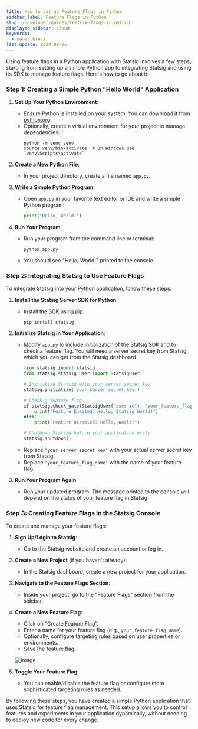 ```yaml
---
title: How to set up Feature Flags in Python
sidebar_label: Feature Flags in Python
slug: /developer-guides/feature-flags-in-python
displayed_sidebar: cloud
keywords:
  - owner:brock
last_update: 2024-09-25
---
```


Using feature flags in a Python application with Statsig involves a few steps, starting from setting up a simple Python app to integrating Statsig and using its SDK to manage feature flags. Here's how to go about it:

### Step 1: Creating a Simple Python "Hello World" Application

1. **Set Up Your Python Environment**:
   - Ensure Python is installed on your system. You can download it from [python.org](https://www.python.org/downloads/).
   - Optionally, create a virtual environment for your project to manage dependencies:
     ```
     python -m venv venv
     source venv/bin/activate  # On Windows use `venv\Scripts\activate`
     ```

2. **Create a New Python File**:
   - In your project directory, create a file named `app.py`.

3. **Write a Simple Python Program**:
   - Open `app.py` in your favorite text editor or IDE and write a simple Python program:
     ```python
     print("Hello, World!")
     ```

4. **Run Your Program**:
   - Run your program from the command line or terminal:
     ```
     python app.py
     ```
   - You should see "Hello, World!" printed to the console.

### Step 2: Integrating Statsig to Use Feature Flags

To integrate Statsig into your Python application, follow these steps:

1. **Install the Statsig Server SDK for Python**:
   - Install the SDK using pip:
     ```
     pip install statsig
     ```

2. **Initialize Statsig in Your Application**:
   - Modify `app.py` to include initialization of the Statsig SDK and to check a feature flag. You will need a server secret key from Statsig, which you can get from the Statsig dashboard.
     ```python
     from statsig import statsig
     from statsig.statsig_user import StatsigUser

     # Initialize Statsig with your server secret key
     statsig.initialize('your_server_secret_key')

     # Check a feature flag
     if statsig.check_gate(StatsigUser("user-id"), 'your_feature_flag_name'):
         print("Feature Enabled: Hello, Statsig World!")
     else:
         print("Feature Disabled: Hello, World!")

     # Shutdown Statsig before your application exits
     statsig.shutdown()
     ```
   - Replace `'your_server_secret_key'` with your actual server secret key from Statsig.
   - Replace `'your_feature_flag_name'` with the name of your feature flag.

3. **Run Your Program Again**:
   - Run your updated program. The message printed to the console will depend on the status of your feature flag in Statsig.

### Step 3: Creating Feature Flags in the Statsig Console

To create and manage your feature flags:

1. **Sign Up/Login to Statsig**:
   - Go to the Statsig website and create an account or log in.

2. **Create a New Project** (if you haven't already):
   - In the Statsig dashboard, create a new project for your application.

3. **Navigate to the Feature Flags Section**:
   - Inside your project, go to the "Feature Flags" section from the sidebar.

4. **Create a New Feature Flag**:
   - Click on "Create Feature Flag".
   - Enter a name for your feature flag (e.g., `your_feature_flag_name`).
   - Optionally, configure targeting rules based on user properties or environments.
   - Save the feature flag.

   ![image](https://github.com/statsig-io/.github/assets/74588208/08e67ba8-b148-4b53-8a7e-ab17e3db4346)

5. **Toggle Your Feature Flag**:
   - You can enable/disable the feature flag or configure more sophisticated targeting rules as needed.

By following these steps, you have created a simple Python application that uses Statsig for feature flag management. This setup allows you to control features and experiments in your application dynamically, without needing to deploy new code for every change.